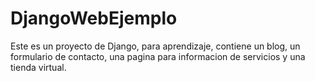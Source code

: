 # DjangoWebEjemplo
Este es un proyecto de Django, para aprendizaje, contiene un blog, un formulario de contacto, una pagina para informacion de servicios y una tienda virtual.
